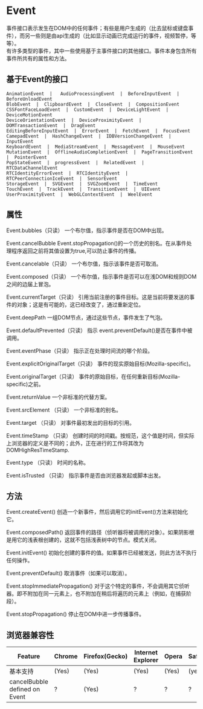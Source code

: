 # Event

事件接口表示发生在DOM中的任何事件；有些是用户生成的（比去鼠标或键盘事件），而另一些则是由api生成的（比如显示动画已完成运行的事件，视频暂停，等等）。   
有许多类型的事件，其中一些使用基于主事件接口的其他接口。事件本身包含所有事件所共有的属性和方法。  

## 基于Event的接口

```
AnimationEvent  |   AudioProcessingEvent  |  BeforeInputEvent  |  BeforeUnloadEvent
BlobEvent  |  ClipboardEvent  |  CloseEvent  |  CompositionEvent  
CSSFontFaceLoadEvent  |  CustomEvent  |  DeviceLightEvent  |  DeviceMotionEvent  
DeviceOrientationEvent  |  DeviceProximityEvent  |  DOMTransactionEvent  |  DragEvent
EditingBeforeInputEvent  |  ErrorEvent  |  FetchEvent  |  FocusEvent  
CamepadEvent  |  HashChangeEvent  |  IDBVersionChangeEvent  |  InputEvent 
KeyboardEvent  |  MediaStreamEvent  |  MessageEvent  |  MouseEvent
MutationEvent  |  OfflineAudioCompletionEvent  |  PageTransitionEvent  |  PointerEvent
PopStateEvent  |  progressEvent  |  RelatedEvent  |  RTCDataChannelEvent
RTCIdentityErrorEvent  |  RTCIdentityEvent  |  RTCPeerConnectionIceEvent  |  SensorEvent
StorageEvent  |  SVGEvent  |  SVGZoomEvent  |  TimeEvent  
TouchEvent  |  TrackEvent  |  TransitionEvent  |  UIEvent
UserProximityEvent  |  WebGLContextEvent  |  WeelEvent  

```



## 属性

Event.bubbles（只读） 一个布尔值，指示事件是否在DOM中出现。  

Event.cancelBubble  Event.stopPropagation()的一个历史的别名。在从事件处理程序返回之前将其值设置为true,可以防止事件的传播。  

Event.cancelable（只读） 一个布尔值，指示该事件是否可取消。  

Event.composed（只读）  一个布尔值，指示事件是否可以在浅DOM和规则DOM之间的边届上冒泡。  

Event.currentTarget（只读）  引用当前注册的事件目标。这是当前将要发送的事件的对象；这是有可能的，这已经改变了，通过重新定位。  

Event.deepPath 一组DOM节点，通过这些节点，事件发生了气泡。  

Event.defaultPrevented（只读）   指示 event.preventDefault()是否在事件中被调用。  

Event.eventPhase（只读）  指示正在处理时间流的哪个阶段。  

Event.explicitOriginalTarget（只读）  事件的现实原始目标(Mozilla-specific)。  

Event.originalTarget（只读）  事件的原始目标，在任何重新目标(Mozilla-specific)之前。   

Event.returnValue  一个非标准的代替方案。  

Event.srcElement （只读） 一个非标准的别名。  

Event.target （只读） 对事件最初发出的目标的引用。  

Event.timeStamp （只读） 创建时间的时间戳。按规范，这个值是时间，但实际上浏览器的定义是不同的；此外，正在进行的工作将其改为DOMHighResTimeStamp.   

Event.type （只读） 时间的名称。  

Event.isTrusted （只读） 指示事件是否由浏览器发起或脚本出发。  

## 方法

Event.createEvent()  创造一个新事件，然后调用它的initEvent()方法来初始化它。  

Event.composedPath()  返回事件的路径（侦听器将被调用的对象）。如果阴影根是用它的浅表根创建的，这就不包括浅表树中的节点。模式关闭。  

Event.initEvent()  初始化创建的事件的值。如果事件已经被发送，则此方法不执行任何操作。  

Event.preventDefault()  取消事件（如果可以取消）。  

Event.stopImmediatePropagation()  对于这个特定的事件，不会调用其它侦听器。即不附加在同一元素上，也不附加在稍后将遍历的元素上（例如，在捕获阶段）。  

Event.stopPropagation()  停止在DOM中进一步传播事件。  

## 浏览器兼容性  

|  Feature            | Chrome |  Firefox(Gecko) | Internet Explorer | Opera | Safari |
|---------------------|-------- |---------------- |----------------|---------|----------|
|基本支持               |  (Yes)     | (Yes)       |   (Yes)         |   (Yes) |   (yes)  |
| cancelBubble defined on Event|   ?  |    (Yes) |  ?  |   ?    |   ?    |
